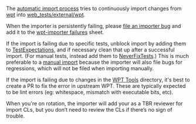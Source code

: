 The [automatic import process](https://chromium.googlesource.com/chromium/src/+/master/docs/testing/web_platform_tests.md#automatic-import-process) tries to continuously import changes from [wpt](https://github.com/web-platform-tests/wpt) into [web_tests/external/wpt](https://cs.chromium.org/chromium/src/third_party/blink/web_tests/external/wpt/).

When the importer is persistently failing, please [file an importer bug](https://bugs.chromium.org/p/chromium/issues/entry?components=Blink%3EInfra%3EEcosystem&cc=robertma@chromium.org&summary=[WPT%20Import]) and add it to the
[wpt-importer failures](https://docs.google.com/spreadsheets/d/19y9DUuYspuYU_hUZ-fYc10ibTHfMyTx55HLZfuwSNDQ/edit?usp=sharing) sheet.

If the import is failing due to specific tests, unblock import by adding them to [TestExpectations](https://cs.chromium.org/chromium/src/third_party/blink/web_tests/TestExpectations), and if necessary clean that up after a successful import. (For manual tests, instead add them to [NeverFixTests](https://cs.chromium.org/chromium/src/third_party/blink/web_tests/NeverFixTests).) This is much preferable to a [manual import](https://chromium.googlesource.com/chromium/src/+/master/docs/testing/web_platform_tests.md#Manual-import) because the importer will also file bugs for regressions, which will not be filed when importing manually.

If the import is failing due to changes in the
[WPT Tools](https://github.com/web-platform-tests/wpt/tree/master/tools)
directory, it's best to create a PR to fix the error in upstream WPT. These are
typically expected to be lint errors (eg: whitespace, mismatch with executable
bits, etc).


When you're on rotation, the importer will add your as a TBR reviewer for import CLs, but you don’t need to review the CLs if there’s no sign of trouble.
